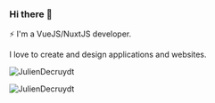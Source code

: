 ### Hi there 👋

⚡ I'm a VueJS/NuxtJS developer. 

I love to create and design applications and websites.

<img src="https://komarev.com/ghpvc/?username=JulienDecruydt&label=Profile%20views&style=flat" alt="JulienDecruydt" />

<img src="https://github-readme-stats.vercel.app/api/top-langs/?username=JulienDecruydt&layout=compact&theme=cobalt&hide_border=true" alt="JulienDecruydt" /></p>
